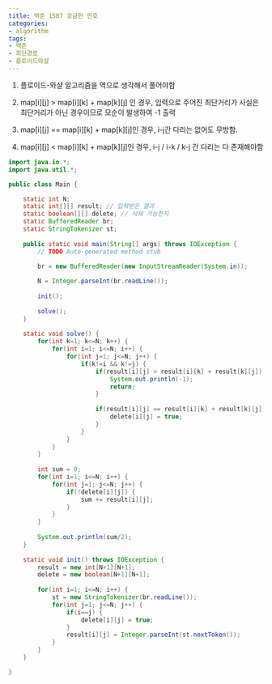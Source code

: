 ```yaml
---
title: 백준 1507 궁금한 민호
categories:
- algorithm
tags:
- 백준
- 최단경로
- 플로이드와샬
---
```


1. 플로이드-와샬 알고리즘을 역으로 생각해서 풀어야함

2. map[i][j] > map[i][k] + map[k][j] 인 경우, 입력으로 주어진 최단거리가 사실은 최단거리가 아닌 경우이므로 모순이 발생하여 -1 출력

3. map[i][j] == map[i][k] + map[k][j]인 경우, i-j간 다리는 없어도 무방함.

4. map[i][j] < map[i][k] + map[k][j]인 경우, i-j / i-k / k-j 간 다리는 다 존재해야함

```java
import java.io.*;
import java.util.*;

public class Main {

	static int N;
	static int[][] result; // 입력받은 결과
	static boolean[][] delete; // 삭제 가능한지
	static BufferedReader br;
	static StringTokenizer st;
	
	public static void main(String[] args) throws IOException {
		// TODO Auto-generated method stub

		br = new BufferedReader(new InputStreamReader(System.in));		
		
		N = Integer.parseInt(br.readLine());
		
		init();
		
		solve();	
	}
	
	static void solve() {
		for(int k=1; k<=N; k++) {
			for(int i=1; i<=N; i++) {
				for(int j=1; j<=N; j++) {
					if(k!=i && k!=j) {
						if(result[i][j] > result[i][k] + result[k][j]) {
							System.out.println(-1);
							return;
						}
						
						if(result[i][j] == result[i][k] + result[k][j]) {
							delete[i][j] = true;
						}						
					}					
				}
			}
		}
		
		int sum = 0;
		for(int i=1; i<=N; i++) {
			for(int j=1; j<=N; j++) {
				if(!delete[i][j]) {
					sum += result[i][j];
				}
			}
		}
		
		System.out.println(sum/2);
	}
	
	static void init() throws IOException {		
		result = new int[N+1][N+1];
		delete = new boolean[N+1][N+1];
		
		for(int i=1; i<=N; i++) {
			st = new StringTokenizer(br.readLine());
			for(int j=1; j<=N; j++) {
				if(i==j) {
					delete[i][j] = true;
				}
				result[i][j] = Integer.parseInt(st.nextToken());				
			}
		}
	}

}

```
